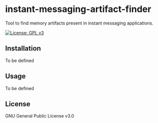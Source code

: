 # instant-messaging-artifact-finder
Tool to find memory artifacts present in instant messaging applications.

[![License: GPL v3](https://img.shields.io/badge/License-GPLv3-blue.svg)](https://www.gnu.org/licenses/gpl-3.0)


## Installation
To be defined

## Usage
To be defined

## License
GNU General Public License v3.0